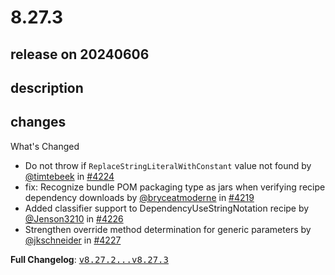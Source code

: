 # 8.27.3

## release on 20240606

## description

## changes

What's Changed

* Do not throw if <code>ReplaceStringLiteralWithConstant</code> value not found by <a class="user-mention notranslate" data-hovercard-type="user" data-hovercard-url="/users/timtebeek/hovercard" data-octo-click="hovercard-link-click" data-octo-dimensions="link_type:self" href="https://github.com/timtebeek">@timtebeek</a> in <a class="issue-link js-issue-link" data-error-text="Failed to load title" data-id="2331638587" data-permission-text="Title is private" data-url="https://github.com/openrewrite/rewrite/issues/4224" data-hovercard-type="pull_request" data-hovercard-url="/openrewrite/rewrite/pull/4224/hovercard" href="https://github.com/openrewrite/rewrite/pull/4224">#4224</a>
* fix: Recognize bundle POM packaging type as jars when verifying recipe dependency downloads by <a class="user-mention notranslate" data-hovercard-type="user" data-hovercard-url="/users/bryceatmoderne/hovercard" data-octo-click="hovercard-link-click" data-octo-dimensions="link_type:self" href="https://github.com/bryceatmoderne">@bryceatmoderne</a> in <a class="issue-link js-issue-link" data-error-text="Failed to load title" data-id="2328377703" data-permission-text="Title is private" data-url="https://github.com/openrewrite/rewrite/issues/4219" data-hovercard-type="pull_request" data-hovercard-url="/openrewrite/rewrite/pull/4219/hovercard" href="https://github.com/openrewrite/rewrite/pull/4219">#4219</a>
* Added classifier support to DependencyUseStringNotation recipe by <a class="user-mention notranslate" data-hovercard-type="user" data-hovercard-url="/users/Jenson3210/hovercard" data-octo-click="hovercard-link-click" data-octo-dimensions="link_type:self" href="https://github.com/Jenson3210">@Jenson3210</a> in <a class="issue-link js-issue-link" data-error-text="Failed to load title" data-id="2335782603" data-permission-text="Title is private" data-url="https://github.com/openrewrite/rewrite/issues/4226" data-hovercard-type="pull_request" data-hovercard-url="/openrewrite/rewrite/pull/4226/hovercard" href="https://github.com/openrewrite/rewrite/pull/4226">#4226</a>
* Strengthen override method determination for generic parameters by <a class="user-mention notranslate" data-hovercard-type="user" data-hovercard-url="/users/jkschneider/hovercard" data-octo-click="hovercard-link-click" data-octo-dimensions="link_type:self" href="https://github.com/jkschneider">@jkschneider</a> in <a class="issue-link js-issue-link" data-error-text="Failed to load title" data-id="2337158611" data-permission-text="Title is private" data-url="https://github.com/openrewrite/rewrite/issues/4227" data-hovercard-type="pull_request" data-hovercard-url="/openrewrite/rewrite/pull/4227/hovercard" href="https://github.com/openrewrite/rewrite/pull/4227">#4227</a>

<strong>Full Changelog</strong>: <a class="commit-link" href="https://github.com/openrewrite/rewrite/compare/v8.27.2...v8.27.3"><tt>v8.27.2...v8.27.3</tt></a>

